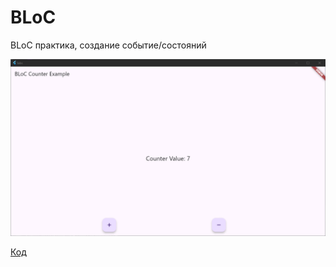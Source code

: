 # BLoC

BLoC практика, создание событие/состояний

![img.png](../images/lab10_1.png)

[Код](../labs/lib/lab10.dart)